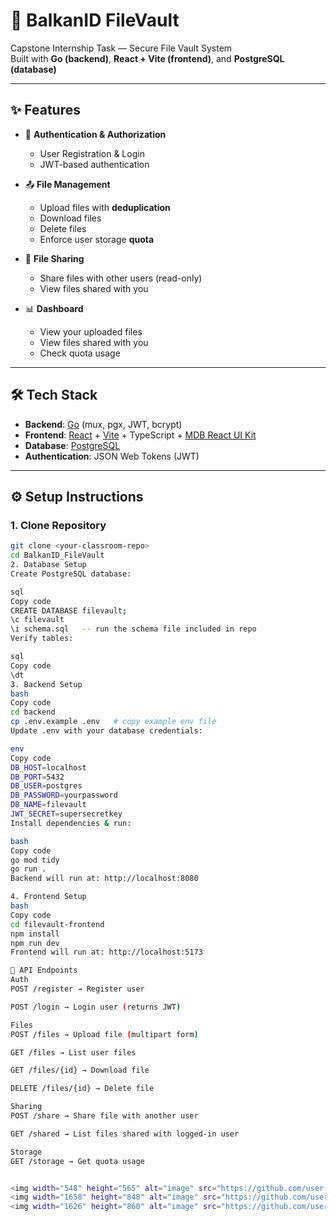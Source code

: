 # 📁 BalkanID FileVault

Capstone Internship Task — Secure File Vault System  
Built with **Go (backend)**, **React + Vite (frontend)**, and **PostgreSQL (database)**

---

## ✨ Features

- 🔐 **Authentication & Authorization**
  - User Registration & Login
  - JWT-based authentication

- 📤 **File Management**
  - Upload files with **deduplication**
  - Download files
  - Delete files
  - Enforce user storage **quota**

- 🤝 **File Sharing**
  - Share files with other users (read-only)
  - View files shared with you

- 📊 **Dashboard**
  - View your uploaded files
  - View files shared with you
  - Check quota usage

---

## 🛠 Tech Stack

- **Backend**: [Go](https://go.dev/) (mux, pgx, JWT, bcrypt)
- **Frontend**: [React](https://react.dev/) + [Vite](https://vitejs.dev/) + TypeScript + [MDB React UI Kit](https://mdbootstrap.com/docs/react/)
- **Database**: [PostgreSQL](https://www.postgresql.org/)
- **Authentication**: JSON Web Tokens (JWT)

---

## ⚙️ Setup Instructions

### 1. Clone Repository
```bash
git clone <your-classroom-repo>
cd BalkanID_FileVault
2. Database Setup
Create PostgreSQL database:

sql
Copy code
CREATE DATABASE filevault;
\c filevault
\i schema.sql   -- run the schema file included in repo
Verify tables:

sql
Copy code
\dt
3. Backend Setup
bash
Copy code
cd backend
cp .env.example .env   # copy example env file
Update .env with your database credentials:

env
Copy code
DB_HOST=localhost
DB_PORT=5432
DB_USER=postgres
DB_PASSWORD=yourpassword
DB_NAME=filevault
JWT_SECRET=supersecretkey
Install dependencies & run:

bash
Copy code
go mod tidy
go run .
Backend will run at: http://localhost:8080

4. Frontend Setup
bash
Copy code
cd filevault-frontend
npm install
npm run dev
Frontend will run at: http://localhost:5173

🔑 API Endpoints
Auth
POST /register → Register user

POST /login → Login user (returns JWT)

Files
POST /files → Upload file (multipart form)

GET /files → List user files

GET /files/{id} → Download file

DELETE /files/{id} → Delete file

Sharing
POST /share → Share file with another user

GET /shared → List files shared with logged-in user

Storage
GET /storage → Get quota usage


<img width="548" height="565" alt="image" src="https://github.com/user-attachments/assets/e8c7e718-2734-4490-b447-36eac242dd8d" />
<img width="1658" height="848" alt="image" src="https://github.com/user-attachments/assets/ac933388-80ba-4db0-b26a-0697def97f49" />
<img width="1626" height="860" alt="image" src="https://github.com/user-attachments/assets/93cca8de-292b-42cd-b6a6-a8461d28138b" />


